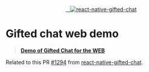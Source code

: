 <p align="center" >
   <a href="https://reverent-bardeen-47c862.netlify.com/">
    <img alt="react-native-gifted-chat" src="https://media.giphy.com/media/YMYtBQ9eavLAHYcr2R/giphy.gif" />
 </a>

</p>

# Gifted chat web demo

> [**Demo of Gifted Chat for the WEB**](https://reverent-bardeen-47c862.netlify.com/)

Related to this PR [#1294](https://github.com/FaridSafi/react-native-gifted-chat/pull/1284) from [react-native-gifted-chat](https://github.com/FaridSafi/react-native-gifted-chat).
